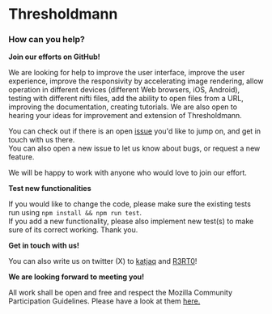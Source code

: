 # Thresholdmann

### How can you help?

**Join our efforts on GitHub!**

We are looking for help to improve the user interface,
improve the user experience,
improve the responsivity by accelerating image rendering,
allow operation in different devices (different Web browsers, iOS, Android),
testing with different nifti files,
add the ability to open files from a URL,
improving the documentation, creating tutorials. We are also open
to hearing your ideas for improvement
and extension of Thresholdmann.

You can check out if there is an open [issue](https://github.com/neuroanatomy/thresholdmann/issues) you'd like to jump on, and get in touch with us there.  
You can also open a new issue to let us know about bugs, or request a new feature.

We will be happy to work with anyone who would love to join our effort.  

**Test new functionalities**  

If you would like to change the code, please make sure the existing tests run using ```npm install && npm run test```.  
If you add a new functionality, please also implement new test(s) to make sure of its correct working. Thank you. 

**Get in touch with us!**

You can also write us on twitter (X) to [katjaq](https://twitter.com/katjaQheuer) and [R3RT0](https://twitter.com/r3rt0)!

**We are looking forward to meeting you!**

All work shall be open and free and respect the Mozilla Community Participation Guidelines. Please have a look at them [here.](https://www.mozilla.org/en-US/about/governance/policies/participation)  
